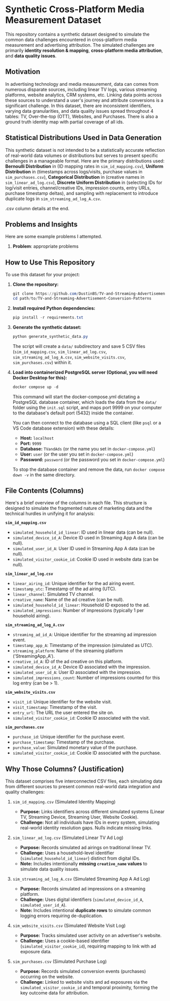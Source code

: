 # Synthetic Cross-Platform Media Measurement Dataset

This repository contains a synthetic dataset designed to simulate the common data challenges encountered in cross-platform media measurement and advertising attribution. The simulated challenges are primarily **identity resolution & mapping**, **cross-platform media attribution**, and **data quality issues**.

## Motivation

In advertising technology and media measurement, data can comes from numerous disparate sources, including linear TV logs, various streaming platforms, website analytics, CRM systems, etc. Linking data points across these sources to understand a user's journey and attribute conversions is a significant challenge. In this dataset, there are inconsistent identifiers, varying data granularities, and data quality issues spread throughout 4 tables: TV, Over-the-top (OTT), Websites, and Purchases. There is also a ground truth identity map with partial coverage of all ids.


## Statistical Distributions Used in Data Generation

This synthetic dataset is not intended to be a statistically accurate reflection of real-world data volumes or distributions but serves to present specific challenges in a manageable format. Here are the primary distributions used: **Bernoulli Distribution** in (ID mapping rates in `sim_id_mapping.csv`), **Uniform Distribution** in (timestamps across logs/visits, purchase values in `sim_purchases.csv`), **Categorical Distribution** in (creative names in `sim_linear_ad_log.csv`), **Discrete Uniform Distribution** in (selecting IDs for log/visit entries, channel/creative IDs, impression counts, entry URLs, purchase timestamp deltas), and sampling with replacement to introduce duplicate logs in `sim_streaming_ad_log_A.csv`.

.csv column details at the end.

## Problems and Insights

Here are some example problems I attempted.
1. **Problem**: appropriate problems


## How to Use This Repository

To use this dataset for your project:

1.  **Clone the repository:**
    ```Powershell
    git clone https://github.com/DustinBS/TV-and-Streaming-Advertisement-Conversion-Patterns
    cd path/to/TV-and-Streaming-Advertisement-Conversion-Patterns
    ```
2.  **Install required Python dependencies:**
    ```Powershell
    pip install -r requirements.txt
    ```
3.  **Generate the synthetic dataset:**
    ```Powershell
    python generate_synthetic_data.py
    ```
    The script will create a `data/` subdirectory and save 5 CSV files (`sim_id_mapping.csv`, `sim_linear_ad_log.csv`, `sim_streaming_ad_log_A.csv`, `sim_website_visits.csv`, `sim_purchases.csv`) within it.

4. **Load into containerized PostgreSQL server (Optional, you will need Docker Desktop for this):**
    ```Powershell
    docker compose up -d
    ```
    This command will start the docker-compose.yml dictating a PostgreSQL database container, which loads the data from the `data/` folder using the `init.sql` script, and maps port 9999 on your computer to the database's default port (5432) inside the container.

    You can then connect to the database using a SQL client (like `psql` or a VS Code database extension) with these details:
    * **Host:** `localhost`
    * **Port:** `9999`
    * **Database:** `TVandAds` (or the name you set in `docker-compose.yml`)
    * **User:** `user` (or the user you set in `docker-compose.yml`)
    * **Password:** `password` (or the password you set in `docker-compose.yml`)

    To stop the database container and remove the data, run `docker compose down -v` in the same directory.

## File Contents (Columns)

Here's a brief overview of the columns in each file. This structure is designed to simulate the fragmented nature of marketing data and the technical hurdles in unifying it for analysis:

**`sim_id_mapping.csv`**
* `simulated_household_id_linear`: ID used in linear data (can be null).
* `simulated_device_id_A`: Device ID used in Streaming App A data (can be null).
* `simulated_user_id_A`: User ID used in Streaming App A data (can be null).
* `simulated_visitor_cookie_id`: Cookie ID used in website data (can be null).

**`sim_linear_ad_log.csv`**
* `linear_airing_id`: Unique identifier for the ad airing event.
* `timestamp_utc`: Timestamp of the ad airing (UTC).
* `linear_channel`: Simulated TV channel.
* `creative_name`: Name of the ad creative (can be null).
* `simulated_household_id_linear`: Household ID exposed to the ad.
* `simulated_impressions`: Number of impressions (typically 1 per household airing).

**`sim_streaming_ad_log_A.csv`**
* `streaming_ad_id_A`: Unique identifier for the streaming ad impression event.
* `timestamp_app_A`: Timestamp of the impression (simulated as UTC).
* `streaming_platform`: Name of the streaming platform ('StreamingApp_A').
* `creative_id_A`: ID of the ad creative on this platform.
* `simulated_device_id_A`: Device ID associated with the impression.
* `simulated_user_id_A`: User ID associated with the impression.
* `simulated_impressions_count`: Number of impressions counted for this log entry (can be > 1).

**`sim_website_visits.csv`**
* `visit_id`: Unique identifier for the website visit.
* `visit_timestamp`: Timestamp of the visit.
* `entry_url`: The URL the user entered the site on.
* `simulated_visitor_cookie_id`: Cookie ID associated with the visit.

**`sim_purchases.csv`**
* `purchase_id`: Unique identifier for the purchase event.
* `purchase_timestamp`: Timestamp of the purchase.
* `purchase_value`: Simulated monetary value of the purchase.
* `simulated_visitor_cookie_id`: Cookie ID associated with the purchase.

## Why Those Columns? (Justification)

This dataset comprises five interconnected CSV files, each simulating data from different sources to present common real-world data integration and quality challenges:

1.  `sim_id_mapping.csv` (Simulated Identity Mapping)
    * **Purpose:** Links identifiers across different simulated systems (Linear TV, Streaming Device, Streaming User, Website Cookie).
    * **Challenge:** Not all individuals have IDs in every system, simulating real-world identity resolution gaps. Nulls indicate missing links.

2.  `sim_linear_ad_log.csv` (Simulated Linear TV Ad Log)
    * **Purpose:** Records simulated ad airings on traditional linear TV.
    * **Challenge:** Uses a household-level identifier (`simulated_household_id_linear`) distinct from digital IDs.
    * **Note:** Includes intentionally **missing `creative_name` values** to simulate data quality issues.

3.  `sim_streaming_ad_log_A.csv` (Simulated Streaming App A Ad Log)
    * **Purpose:** Records simulated ad impressions on a streaming platform.
    * **Challenge:** Uses digital identifiers (`simulated_device_id_A`, `simulated_user_id_A`).
    * **Note:** Includes intentional **duplicate rows** to simulate common logging errors requiring de-duplication.

4.  `sim_website_visits.csv` (Simulated Website Visit Log)
    * **Purpose:** Tracks simulated user activity on an advertiser's website.
    * **Challenge:** Uses a cookie-based identifier (`simulated_visitor_cookie_id`), requiring mapping to link with ad exposure data.

5.  `sim_purchases.csv` (Simulated Purchase Log)
    * **Purpose:** Records simulated conversion events (purchases) occurring on the website.
    * **Challenge:** Linked to website visits and ad exposures via the `simulated_visitor_cookie_id` and temporal proximity, forming the key outcome data for attribution.
